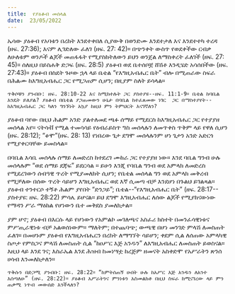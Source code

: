 ```yaml
---
title:  የያዕቆብ መሰላል
date:  23/05/2022
---
```


ኤሳው ያዕቆብ የአባቱን በረከት እንደተቀበለ ሲያውቅ በወንድሙ እንደተታለ እና እንደተተካ ተረዳ (ዘፍ. 27:36); እናም ሊገድለው ፈለገ (ዘፍ. 27: 42)። በጭንቀት ውስጥ የወደቀችው ርብቃ ለሁለቱም ወንዶች ልጆች መጠፋፋት የሚያስከትለውን ይህን ወንጀል ለማስቀረት ፈለገች (ዘፍ. 27: 45)። ሰለዚህ በይስሐቅ ድጋፍ (ዘፍ. 28:5) ያዕቆብ ወደ ቤተሰቦቿ ሸሽቶ እንዲሄድ አሳሰበችው (ዘፍ. 27:43)። ያዕቆብ በስደት ጉዞው ኋላ ላይ ቤቴል “የእግዚአብሔር ቤት” ብሎ በሚጠራው ስፍራ በሕልሙ ከእግዚአብሔር ጋር የሚጋጠም ሲሆን; በዚያም ስለት ይሳላል።

`ጥቅሶቹን ያንብቡ: ዘፍ. 28:10-22 እና ከሚከተሉት ጋር ያስተያዩ--ዘፍ. 11:1-9። ቤቴል ከባቤል እንዴት ይለያል? ያዕቆብ በቤቴል ያጋጠመውን ሁኔታ በባቤል ከተፈጸመው ነገር  ጋር በማስተያየት--ከእግዚአብሔር ጋር ካለን ግንኙነት አኳያ ከዚህ ምን ትምህርት እናገኛለን?`

ያዕቆብ ባየው በዚህ ሕልም አንድ ያልተለመደ ጫፉ ሰማይ የሚደርስ ከእግዚአብሔር ጋር የተያያዘ መሰላል አየ። ናትሳቭ የሚል ተመሳሳይ የዕብራይስጥ ግስ መሰላሉን ለመጥቀስ ጥቅም ላይ የዋለ ሲሆን (ዘፍ. 28:12); “ቆሞ”(ዘፍ. 28: 13) የነበረው ጌታ ደግሞ መሰላሉንም ሆነ ጌታን አንድ አድርጎ የሚያቀርባቸው ይመስላል።

በባቤል እሳቤ መሰላሉ ሰማይ ለመድረስ ከተደረገ ሙከራ ጋር የተያያዘ ነው። እንደ ባቤል ግንብ ሁሉ መሰላሉም “ወደ ሰማይ ደጃፍ” ይደርሳል ። ይሁን እንጂ የባቤል ግንብ ወደ አምላክ ለመድረስ የሚደረገውን ሰብዓዊ ጥረት የሚያመለክት ሲሆን; የቤቴል መሰላል ግን ወደ አምላክ መቅረብ የሚቻለው በሰው ጥረት ሳይሆን እግዚአብሔር ወደ እኛ ሲመጣ ብቻ እንደሆነ በጉልህ ይገልጻል። ያዕቆብ ተንተርሶ ተኝቶ ሕልም ያየበት “ድንጋይ”; ቤቴል--“የእግዚአብሔር ቤት” (ዘፍ. 28:17--ያስተያዩ: ዘፍ. 28:22) ምሳሌ ይሆናል። ይህ ደግሞ እግዚአብሔር ለሰው ልጆች የሚያከናውነው የማዳን ሥራ ማዕከል የሆነውን ቤተ መቅደስ ያመለክታል።

ያም ሆኖ; ያዕቆብ በእርሱ ላይ የሆነውን የአምልኮ መገለጫና አስፈሪ ክስተት በመንፈሳዊነቱና ምሥጢራዊነቱ ብቻ አልወሰነውም። ማለትም; በተጨባጭ; ውጫዊ በሆነ መንገድ ምላሽ ለመስጠት ፈለገ። በመሆኑም ያዕቆብ የእግዚአብሔርን በረከት ለማግኘት ሳይሆን; ቀደም ሲል ለሰጠው አምላካዊ ስጦታ የምስጋና ምላሽ ለመስጠት ሲል “ከዐሥር እጅ አንዱን” ለእግዚአብሔር ለመስጠት ይወስናል። እዚህ ላይ እንደ ገና; እስራኤል እንደ ሕዝብ ከመነሣቷ ከረጅም ዘመናት አስቀድሞ የአሥራትን ጽንሰ ሀሳብ እንመለከታለን።

`ጥቅሱን በድጋሚ ያንብቡ: ዘፍ. 28:22። “ከምትሰጠኝ ሀብት ሁሉ ከአሥር እጅ አንዱን ለአንተ እሰጣለሁ” (ዘፍ. 28:22)። ያዕቆብ አሥራትንና ምንነቱን አስመልክቶ በዚህ ስፍራ ከሚናገረው ላይ ምን ጠቃሚ ነጥብ መውሰድ እንችላለን?`